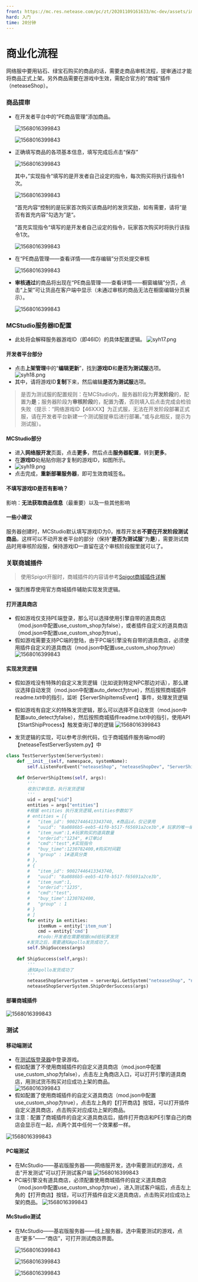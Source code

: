 ```yaml
---
front: https://mc.res.netease.com/pc/zt/20201109161633/mc-dev/assets/img/syh1.b9bdf6e5.png
hard: 入门
time: 20分钟
---
```


# 商业化流程

​		网络服中要用钻石、绿宝石购买的商品的话，需要走商品审核流程，提审通过才能将商品正式上架。另外商品需要在游戏中生效，需配合官方的“商城”插件（neteaseShop）。



### 商品提审

- 在开发者平台中的“PE商品管理”添加商品。

  ![1568016399843](./images/syh1.png)
  
  ![1568016399843](./images/syh2.png)
  
- 正确填写商品的各项基本信息，填写完成后点击“保存”

  ![1568016399843](./images/syh3.png)

  其中，”实现指令“填写的是开发者自己设定的指令，每次购买将执行该指令1次。

  ![1568016399843](./images/syh11.png)

  “首充内容“控制的是玩家首次购买该商品时的发货奖励，如有需要，请将”是否有首充内容“勾选为”是“。

  ”首充实现指令“填写的是开发者自己设定的指令，玩家首次购买时将执行该指令1次。

  ![1568016399843](./images/syh12.png)

  

  

- 在“PE商品管理——查看详情——库存编辑”分页处提交审核

  ![1568016399843](./images/syh4.png)

- **审核通过**的商品将出现在“PE商品管理——查看详情——橱窗编辑”分页，点击“上架”可让货品在客户端中显示（未通过审核的商品无法在橱窗编辑分页展示）。

  ![1568016399843](./images/syh5.png)

### MCStudio服务器ID配置
- 此处将会解释服务器游戏ID（即46ID）的具体配置逻辑。
  ![syh17.png](./images/syh17.png)
#### 开发者平台部分
- 点击**上架管理**中的“**编辑更新**”，找到**游戏ID**和**是否为测试服**选项。
  ![syh18.png](./images/syh18.png)
- 其中，请将游戏ID**复制**下来，然后编辑**是否为测试服**选项。
> 是否为测试服的配置规则：在MCStudio内，服务器阶段为**开发阶段**的，配置为**是**；服务器阶段为**审核阶段**的，配置为**否**，否则填入后点击完成会检验失败（提示：“网络游戏ID【46XXX】为正式服，无法在开发阶段部署正式服，请在开发者平台新建一个测试服提审后进行部署。”或与此相反，提示为测试服）。
#### MCStudio部分
- 进入**网络服开发**页面，点击**更多**，然后点击**服务器配置**，转到**更多**。
- 在**游戏ID**处粘贴你刚才复制的游戏ID，如图所示。
-   ![syh19.png](./images/syh19.png)
- 点击完成，**重新部署服务器**，即可生效商城签名。
#### 不填写游戏ID是否有影响？
影响：**无法获取商品信息**（最重要）以及一些其他影响
#### 一些小建议
服务器创建时，MCStudio默认填写游戏ID为0，推荐开发者**不要在开发阶段测试商品**，这样可以不动开发者平台的部分（保持“**是否为测试服**”为**是**），需要测试商品时用审核阶段服，保持游戏ID一直留在这个审核阶段服里就可以了。
### 关联商城插件

> 使用Spigot开服时，商城插件的内容请参考[Spigot商城插件详解](../课程10：使用Spigot开服/30-Spigot服Demo详解/3-商城Demo详解.md)

- 强烈推荐使用官方商城插件辅助实现发货逻辑。
#### 打开道具商店
- 假如游戏仅支持PE端登录，那么可以选择使用引擎自带的道具商店（mod.json中配置use_custom_shop为false），或者插件自定义的道具商店（mod.json中配置use_custom_shop为true）。
- 假如游戏需要支持PC端的登陆，由于PC端引擎没有自带的道具商店，必须使用插件自定义的道具商店（mod.json中配置use_custom_shop为true）
![1568016399843](./images/syh15.png)
#### 实现发货逻辑
- 假如游戏没有特殊的自定义发货逻辑（比如说到特定NPC那边对话），那么建议选择自动发货（mod.json中配置auto_detect为true），然后按照商城插件readme.txt中的指引，监听【ServerShipItemsEvent】事件，处理发货逻辑

- 假如游戏有自定义的特殊发货逻辑，那么可以选择不自动发货（mod.json中配置auto_detect为false），然后按照商城插件readme.txt中的指引，使用API【StartShipProcess】触发查询订单的逻辑
![1568016399843](./images/syh13.png)
  
- 发货逻辑的实现，可以参考示例代码，位于商城插件服务端mod的【neteaseTestServerSystem.py】中
```Python
class TestServerSystem(ServerSystem):
	def __init__(self, namespace, systemName):
		self.ListenForEvent("neteaseShop", "neteaseShopDev", "ServerShipItemsEvent", self, self.OnServerShipItems)
		
	def OnServerShipItems(self, args):
		'''
		收到订单信息，执行发货逻辑
		'''
		uid = args["uid"]
		entities = args["entities"]
		#根据 entities 执行发货逻辑,entities参数如下
		# entities = [{
		# 	"item_id": 90027446413343740, #商品id，仅记录用
		# 	"uuid": "8a0886b5-eeb5-41f0-b517-f65691a2ce3b",# 玩家的唯一编号
		# 	"item_num":1,#玩家购买的道具数量
		# 	"orderid":"1234", #订单id
		# 	"cmd":"test",#实现指令
		# 	"buy_time":1230782400,#购买时间戳
		# 	"group" : 1#道具分类
		# },
		# {
		# 	"item_id": 90027446413343740,
		# 	"uuid": "8a0886b5-eeb5-41f0-b517-f65691a2ce3b",
		# 	"item_num":1,
		# 	"orderid":"1235",
		# 	"cmd":"test",
		# 	"buy_time":1230782400,
		# 	"group" : 1
		# }
		# ]
		for entity in entities:
			itemNum = entity['item_num']
			cmd = entity['cmd']
			#todo:开发者在需要根据cmd给玩家发货
		#发货之后，需要通知Apollo发货成功了。
		self.ShipSuccess(args)
		
	def ShipSuccess(self,args):
		'''
		通知Apollo发货成功了
		'''
		neteaseShopServerSystem = serverApi.GetSystem("neteaseShop", "neteaseShopDev")
		neteaseShopServerSystem.ShipOrderSuccess(args)
```
#### 部署商城插件
![1568016399843](./images/syh8.png)
### 测试

#### 移动端测试
- 在[测试版登录器](./第2节：PE测试.md)中登录游戏。
- 假如配置了不使用商城插件的自定义道具商店（mod.json中配置use_custom_shop为false），点击左上角商店入口，可以打开引擎的道具商店，用测试货币购买对应成功上架的商品。		
![1568016399843](./images/syh10.png)
- 假如配置了使用商城插件的自定义道具商店（mod.json中配置use_custom_shop为true），点击左上角的【打开商店】按钮，可以打开插件自定义道具商店，点击购买对应成功上架的商品。
- 注意：配置了商城插件的自定义道具商店后，插件打开商店和PE引擎自己的商店会显示在一起，点两个其中任何一个效果都一样。

![1568016399843](./images/syh14.png)
#### PC端测试
- 在McStudio——基岩版服务器——网络服开发，选中需要测试的游戏，点击"开发测试"可以打开测试客户端
![1568016399843](./images/syh16.png)
- PC端引擎没有道具商店，必须配置使用商城插件的自定义道具商店（mod.json中配置use_custom_shop为true），进入测试客户端后，点击左上角的【打开商店】按钮，可以打开插件自定义道具商店，点击购买对应成功上架的商品。
![1568016399843](./images/syh14.png)
#### McStudio测试
- 在McStudio——基岩版服务器——线上服务器，选中需要测试的游戏，点击“更多”——“商店”，可打开测试商店界面。

  ![1568016399843](./images/plugin_11.png)

  ![1568016399843](./images/plugin_12.png)

  ![1568016399843](./images/plugin_13.png)